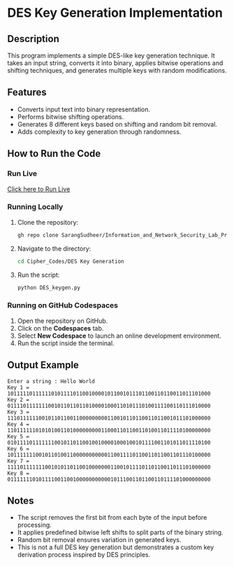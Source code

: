 # DES Key Generation Implementation

## Description
This program implements a simple DES-like key generation technique. It takes an input string, converts it into binary, applies bitwise operations and shifting techniques, and generates multiple keys with random modifications.

## Features
- Converts input text into binary representation.
- Performs bitwise shifting operations.
- Generates 8 different keys based on shifting and random bit removal.
- Adds complexity to key generation through randomness.

## How to Run the Code

### Run Live
[Click here to Run Live](https://colab.research.google.com/drive/1pCfddGe9et4ucZ1HjiKnQAaVYNSxrl9P?usp=sharing) 

### Running Locally
1. Clone the repository:
   ```sh
   gh repo clone SarangSudheer/Information_and_Network_Security_Lab_Programs
   ```
2. Navigate to the directory:
   ```sh
   cd Cipher_Codes/DES Key Generation
   ```
3. Run the script:
   ```sh
   python DES_keygen.py
   ```

### Running on GitHub Codespaces
1. Open the repository on GitHub.
2. Click on the **Codespaces** tab.
3. Select **New Codespace** to launch an online development environment.
4. Run the script inside the terminal.

## Output Example
```
Enter a string : Hello World
Key 1 = 10111110111111010111101100100001011001011101100110110011011101000
Key 2 = 01111011111110010110110110100001000110101110100111100110111010000
Key 3 = 11101111110010110110011000000000110010110110011011001011101000000
Key 4 = 11011111101010100110100000000011000110110011010011011110100000000
Key 5 = 01011110111111100101101100100100001000100101111001101011011110100
Key 6 = 10111111100101101001100000000000110011110110011011001101110100000
Key 7 = 11110111111100101011011001000000011001011110110110011011101000000
Key 8 = 01111111010111100110010000000000010111001101100110111101000000000
```

## Notes
- The script removes the first bit from each byte of the input before processing.
- It applies predefined bitwise left shifts to split parts of the binary string.
- Random bit removal ensures variation in generated keys.
- This is not a full DES key generation but demonstrates a custom key derivation process inspired by DES principles.

